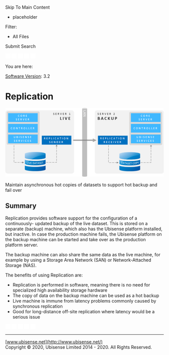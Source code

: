

Skip To Main Content

[](../../../Home.htm)

  * placeholder

Filter:

  * All Files

Submit Search

![Navigate previous](../../../images/transparent.gif) ![Navigate
next](../../../images/transparent.gif) ![Expand
all](../../../images/transparent.gif) ![](../../../images/transparent.gif)
![Print](../../../images/transparent.gif)

You are here:

[Software Version](../../FrontMatters\(Online\)/features-and-versions.htm):
3.2

# Replication

![](../../../images/Replication.png)

Maintain asynchronous hot copies of datasets to support hot backup and fail
over

## Summary

Replication provides software support for the configuration of a continuously-
updated backup of the live dataset. This is stored on a separate (backup)
machine, which also has the Ubisense platform installed, but inactive. In case
the production machine fails, the Ubisense platform on the backup machine can
be started and take over as the production platform server.

The backup machine can also share the same data as the live machine, for
example by using a Storage Area Network (SAN) or Network-Attached Storage
(NAS).

The benefits of using Replication are:

  * Replication is performed in software, meaning there is no need for specialized high availability storage hardware
  * The copy of data on the backup machine can be used as a hot backup
  * Live machine is immune from latency problems commonly caused by synchronous replication
  * Good for long-distance off-site replication where latency would be a serious issue

![Navigate previous](../../../images/transparent.gif) ![Navigate
next](../../../images/transparent.gif) ![Expand
all](../../../images/transparent.gif) ![](../../../images/transparent.gif)
![Print](../../../images/transparent.gif)

* * *

[www.ubisense.net](http://www.ubisense.net/)  
Copyright © 2020, Ubisense Limited 2014 - 2020. All Rights Reserved.

